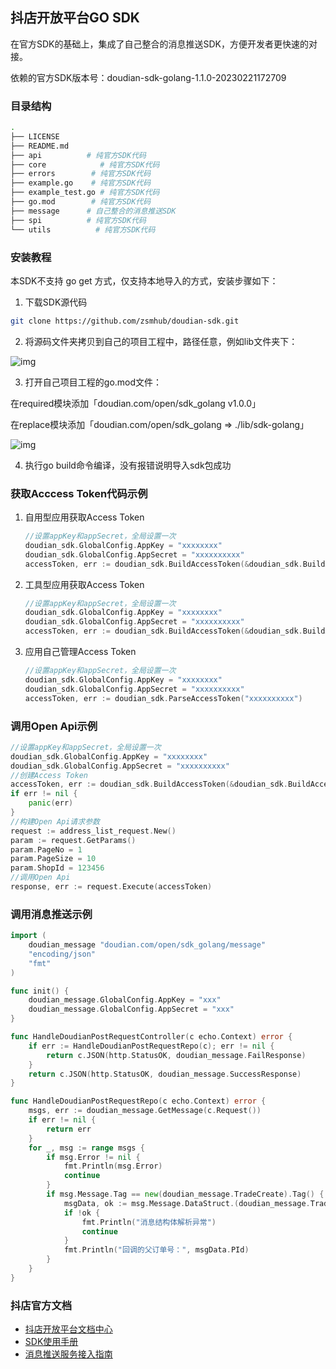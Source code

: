 ## 抖店开放平台GO SDK

在官方SDK的基础上，集成了自己整合的消息推送SDK，方便开发者更快速的对接。

依赖的官方SDK版本号：doudian-sdk-golang-1.1.0-20230221172709

### 目录结构

```sh
.
├── LICENSE
├── README.md
├── api			 # 纯官方SDK代码
├── core			# 纯官方SDK代码
├── errors		  # 纯官方SDK代码
├── example.go	  # 纯官方SDK代码
├── example_test.go # 纯官方SDK代码
├── go.mod		  # 纯官方SDK代码
├── message		 # 自己整合的消息推送SDK
├── spi			 # 纯官方SDK代码
└── utils		   # 纯官方SDK代码
```

### 安装教程

本SDK不支持 go get 方式，仅支持本地导入的方式，安装步骤如下：

1. 下载SDK源代码

```sh
git clone https://github.com/zsmhub/doudian-sdk.git
```

2. 将源码文件夹拷贝到自己的项目工程中，路径任意，例如lib文件夹下：

![img](https://zsmhub.github.io/images/2023/WX20230225-094247.png)

3. 打开自己项目工程的go.mod文件：

在required模块添加「doudian.com/open/sdk_golang v1.0.0」

在replace模块添加「doudian.com/open/sdk_golang => ./lib/sdk-golang」

![img](https://zsmhub.github.io/images/2023/85070dc7744711edb8723436ac12008a.png)

4. 执行go build命令编译，没有报错说明导入sdk包成功

### 获取Acccess Token代码示例

1. 自用型应用获取Access Token

	```go
	//设置appKey和appSecret，全局设置一次
	doudian_sdk.GlobalConfig.AppKey = "xxxxxxxx"
	doudian_sdk.GlobalConfig.AppSecret = "xxxxxxxxxx"
	accessToken, err := doudian_sdk.BuildAccessToken(&doudian_sdk.BuildAccessTokenParam{ShopId: 4463798})
	```

2. 工具型应用获取Access Token

	```go
	//设置appKey和appSecret，全局设置一次
	doudian_sdk.GlobalConfig.AppKey = "xxxxxxxx"
	doudian_sdk.GlobalConfig.AppSecret = "xxxxxxxxxx"
	accessToken, err := doudian_sdk.BuildAccessToken(&doudian_sdk.BuildAccessTokenParam{Code: "xxxxxxxx"})
	```

3. 应用自己管理Access Token

	```go
	//设置appKey和appSecret，全局设置一次
	doudian_sdk.GlobalConfig.AppKey = "xxxxxxxx"
	doudian_sdk.GlobalConfig.AppSecret = "xxxxxxxxxx"
	accessToken, err := doudian_sdk.ParseAccessToken("xxxxxxxxxx")
	```

### 调用Open Api示例

```go
//设置appKey和appSecret，全局设置一次
doudian_sdk.GlobalConfig.AppKey = "xxxxxxxx"
doudian_sdk.GlobalConfig.AppSecret = "xxxxxxxxxx"
//创建Access Token
accessToken, err := doudian_sdk.BuildAccessToken(&doudian_sdk.BuildAccessTokenParam{ShopId: 4463798})
if err != nil {
	panic(err)
}
//构建Open Api请求参数
request := address_list_request.New()
param := request.GetParams()
param.PageNo = 1
param.PageSize = 10
param.ShopId = 123456
//调用Open Api
response, err := request.Execute(accessToken)
```

### 调用消息推送示例

```go
import (
	doudian_message "doudian.com/open/sdk_golang/message"
	"encoding/json"
	"fmt"
)

func init() {
	doudian_message.GlobalConfig.AppKey = "xxx"
	doudian_message.GlobalConfig.AppSecret = "xxx"
}

func HandleDoudianPostRequestController(c echo.Context) error {
	if err := HandleDoudianPostRequestRepo(c); err != nil {
		return c.JSON(http.StatusOK, doudian_message.FailResponse)
	}
	return c.JSON(http.StatusOK, doudian_message.SuccessResponse)
}

func HandleDoudianPostRequestRepo(c echo.Context) error {
	msgs, err := doudian_message.GetMessage(c.Request())
	if err != nil {
		return err
	}
	for _, msg := range msgs {
		if msg.Error != nil {
			fmt.Println(msg.Error)
			continue
		}
		if msg.Message.Tag == new(doudian_message.TradeCreate).Tag() {
			msgData, ok := msg.Message.DataStruct.(doudian_message.TradeCreate)
			if !ok {
				fmt.Println("消息结构体解析异常")
				continue
			}
			fmt.Println("回调的父订单号：", msgData.PId)
		}
	}
}
```

### 抖店官方文档

- [抖店开放平台文档中心](https://op.jinritemai.com/docs/guide-docs/213/14)
- [SDK使用手册](https://op.jinritemai.com/docs/guide-docs/1041/1072)
- [消息推送服务接入指南](https://op.jinritemai.com/docs/guide-docs/215/1977)